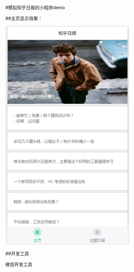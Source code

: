 
#模拟知乎日报的小程序demo

##主页显示效果：

![image](https://github.com/luweiymy/littledep/blob/master/images/mainpage.png)

##开发工具

微信开发工具
